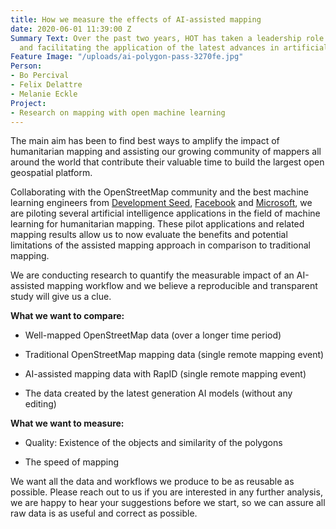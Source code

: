```yaml
---
title: How we measure the effects of AI-assisted mapping
date: 2020-06-01 11:39:00 Z
Summary Text: Over the past two years, HOT has taken a leadership role in exploring
  and facilitating the application of the latest advances in artificial intelligence.
Feature Image: "/uploads/ai-polygon-pass-3270fe.jpg"
Person:
- Bo Percival
- Felix Delattre
- Melanie Eckle
Project:
- Research on mapping with open machine learning
---
```


The main aim has been to find best ways to amplify the impact of humanitarian mapping and assisting our growing community of mappers all around the world that contribute their valuable time to build the largest open geospatial platform.

Collaborating with the OpenStreetMap community and the best machine learning engineers from [Development Seed](https://www.hotosm.org/updates/the-machine-learning-enabler/), [Facebook](https://www.hotosm.org/projects/hot-and-facebook-collaboration/) and [Microsoft](https://www.hotosm.org/projects/ai-assisted-humanitarian-mapping/), we are piloting several artificial intelligence applications in the field of machine learning for humanitarian mapping. These pilot applications and related mapping results allow us to now evaluate the benefits and potential limitations of the assisted mapping approach in comparison to traditional mapping.

We are conducting research to quantify the measurable impact of an AI-assisted mapping workflow and we believe a reproducible and transparent study will give us a clue.

**What we want to compare:**

* Well-mapped OpenStreetMap data (over a longer time period)

* Traditional OpenStreetMap mapping data (single remote mapping event)

* AI-assisted mapping data with RapID (single remote mapping event)

* The data created by the latest generation AI models (without any editing)

**What we want to measure:**

* Quality: Existence of the objects and similarity of the polygons

* The speed of mapping

We want all the data and workflows we produce to be as reusable as possible. Please reach out to us if you are interested in any further analysis, we are happy to hear your suggestions before we start, so we can assure all raw data is as useful and correct as possible.